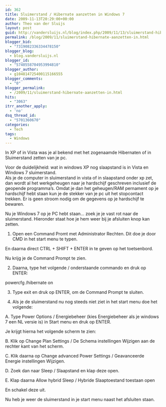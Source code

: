 ```yaml
---
id: 362
title: Sluimerstand / Hibernate aanzetten in Windows 7
date: 2009-11-13T20:29:00+00:00
author: Theo van der Sluijs
layout: post
guid: http://vandersluijs.nl/blog/index.php/2009/11/13/sluimerstand-hibernate-aanzetten-in/
permalink: /blog/2009/11/sluimerstand-hibernate-aanzetten-in.html
blogger_bid:
  - "7319082336334478150"
blogger_blog:
  - blog.vandersluijs.nl
blogger_id:
  - "5740558704953994810"
blogger_author:
  - g104814725400115166555
blogger_comments:
  - "0"
blogger_permalink:
  - /2009/11/sluimerstand-hibernate-aanzetten-in.html
hits:
  - "3063"
itrr_another_apply:
  - 'no'
dsq_thread_id:
  - "5701360670"
categories:
  - Tech
tags:
  - Windows
---
```

In XP of in Vista was je al bekend met het zogenaamde Hibernaten of in Sluimerstand zetten van je pc.

Voor de duidelijkheid: wat in windows XP nog slaapstand is in Vista en Windows 7 sluimerstand.   
Als je de computer in sluimerstand in vista of in slaapstand onder xp zet, dan wordt al het werkgeheugen naar je hardschijf geschreven inclusief de geopende programma’s. Omdat je dan het geheugen/RAM pernament op je hardschijf hebt staan kun je de stekker van je pc uit het stopcontact trekken. Er is geen stroom nodig om de gegevens op je hardschijf te bewaren.

Nu je Windows 7 op je PC hebt staan… zoek je je vast rot naar de sluimerstand. Hieronder staat hoe je hem weer bij je afsluiten knop kan zetten.

1. Open een Command Promt met Administrator Rechten. Dit doe je door CMD in het start menu te typen. 

En daarna direct CTRL + SHIFT + ENTER in te geven op het toetsenbord.

Nu krijg je de Command Prompt te zien. 

2. Daarna, type het volgende / onderstaande commando en druk op ENTER:

powercfg /hibernate on

3. Type exit en druk op ENTER, om de Command Prompt te sluiten.

4. Als je de sluimerstand nu nog steeds niet ziet in het start menu doe het volgende:

A. Type Power Options / Energiebeheer (kies Energiebeheer als je windows 7 een NL versie is) in Start menu en druk op ENTER. 

Je krijgt hierna het volgende scherm te zien: 

B. Klik op Change Plan Settings / De Schema instellingen Wijzigen aan de rechter kant van het scherm.

C. Klik daarna op Change advanced Power Settings / Geavanceerde Energie instellingen Wijzigen. 

D. Zoek dan naar Sleep / Slaapstand en klap deze open. 

E. Klap daarna Allow hybrid Sleep / Hybride Slaaptoestand toestaan open

En schakel deze uit.

Nu heb je weer de sluimerstand in je start menu naast het afsluiten staan.